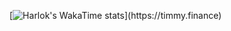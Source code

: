 [![Harlok's WakaTime stats]([https://github-readme-stats.vercel.app/api/wakatime?username=ffflabs](https://stats-jn1wa1zr9-bunkdev5674s-projects.vercel.app/api/wakatime?username=donkeybreath123))](https://timmy.finance)
